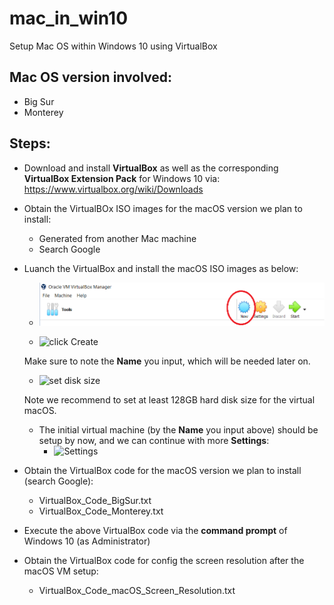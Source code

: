 # mac_in_win10
Setup Mac OS within Windows 10 using VirtualBox

## Mac OS version involved:
- Big Sur
- Monterey

## Steps:
- Download and install **VirtualBox** as well as the corresponding **VirtualBox Extension Pack** for Windows 10 via: https://www.virtualbox.org/wiki/Downloads

- Obtain the VirtualBOx ISO images for the macOS version we plan to install:
    - Generated from another Mac machine
    - Search Google 

- Luanch the VirtualBox and install the macOS ISO images as below:
    - ![click **New**](imgs/1.png)
    
    - ![click **Create**](..\imgs\2.png)
    
    Make sure to note the **Name** you input, which will be needed later on.

    - ![set **disk size**](..\imgs\3.png)

    Note we recommend to set at least 128GB hard disk size for the virtual macOS.

    - The initial virtual machine (by the **Name** you input above) should be setup by now, and we can continue with more **Settings**:
        - ![**Settings**](..\imgs\4.png)

- Obtain the VirtualBox code for the macOS version we plan to install (search Google):
    - VirtualBox_Code_BigSur.txt
    - VirtualBox_Code_Monterey.txt

- Execute the above VirtualBox code via the **command prompt** of Windows 10 (as Administrator)

- Obtain the VirtualBox code for config the screen resolution after the macOS VM setup:
    - VirtualBox_Code_macOS_Screen_Resolution.txt



